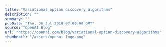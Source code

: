 ```yaml
---
title: "Variational option discovery algorithms"
description: ""
summary: ""
pubDate: "Thu, 26 Jul 2018 07:00:00 GMT"
source: "OpenAI Blog"
url: "https://openai.com/blog/variational-option-discovery-algorithms"
thumbnail: "/assets/openai_logo.png"
---
```


